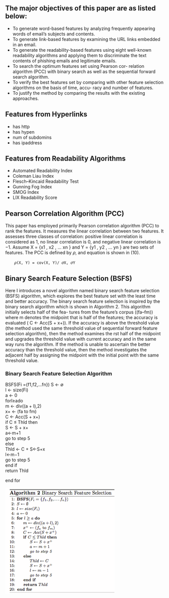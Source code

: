 
<h2>The major objectives of this paper are as listed below:</h2>
<ul>
<li>To generate word-based features by analyzing frequently appearing words of email’s subjects and contents.</li>
<li>To generate link-based features by examining the URL links embedded in an email.</li>
<li>To generate the readability-based features using eight well-known readability algorithms and applying them to discriminate the text contents of phishing emails and legitimate emails.</li>
<li>To search the optimum features set using Pearson cor- relation algorithm (PCC) with binary search as well as the sequential forward search algorithm.</li>
<li>To verify the best features set by comparing with other feature selection algorithms on the basis of time, accu- racy and number of features.</li>
<li>To justify the method by comparing the results with the existing approaches.</li>
  </ul>
  
  
<h2>Features from Hyperlinks</h2>
  
<ul>
  <li>has http</li>
  <li>has hypen</li>
  <li>num of subdomins</li>
  <li>has ipaddress</li>
  </ul>


<h2>Features from Readability Algorithms</h2>
<ul>
  <li>Automated Readability Index</li>
  <li>Coleman Liau Index</li>
  <li>Flesch–Kincaid Readability Test</li>
  <li>Gunning Fog Index</li>
  <li>SMOG Index</li>
  <li>LIX Readability Score</li>
  </ul>
  
  <h2>Pearson Correlation Algorithm (PCC)</h2>
  This paper has employed primarily Pearson correlation algorithm (PCC) to rank the features. It measures the linear correlation between two features. It assesses three classes of correlation: positive linear correlation is considered as 1, no linear correlation is 0, and negative linear correlation is −1.
  Assume X = {x1 , x2 , ... xn } and Y = {y1 , y2 , ... yn } are two sets of features. The PCC is defined by 𝜌, and equation is shown in (10).

        𝜌(X, Y) = cov(X, Y)/ 𝜎X, 𝜎Y
        
        
        
 <h2>Binary Search Feature Selection (BSFS)</h2>
<p> Here I introduces a novel algorithm named binary search feature selection (BSFS) algorithm, which explores the best feature set with the least time and better accuracy. The binary search feature selection is inspired by the binary search algorithm which is shown in Algorithm 2. This algorithm initially selects half of the fea- tures from the feature’s corpus ((fa–fm)) where m denotes the midpoint that is half of the features; the accuracy is evaluated ( C ← Acc(S + x+)). If the accuracy is above the threshold value (the method used the same threshold value of sequential forward feature selection algorithm), then the method examines the  rst half of the midpoint and upgrades the threshold value with current accuracy and in the same way runs the algorithm. If the method is unable to ascertain the better accuracy than the threshold value, then the method investigates the adjacent half by assigning the midpoint with the initial point with the same threshold value.</p>
<h3>Binary Search Feature Selection Algorithm</h3>
BSFS(Fi ={f1,f2,...fn}) S ← ∅<br>
l ← size(Fi)<br>
a ← 0<br>
forl≥ado<br>
m ← div((a + l),2)<br>
x+ ← (fa to fm) <br>
C ← Acc(S + x+) <br>
if C ≤ Thld then<br>
S ← S + x+ <br>
a←m+1<br>
go to step 5<br>
else<br>
Thld ← C + S←S+x<br>
l←m−1<br>
go to step 5<br>
end if<br>
return Thld <br>

end for


![Alternate Text](./images/Algo.png)
  
